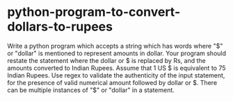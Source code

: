 # python-program-to-convert-dollars-to-rupees
Write a python program which accepts a string which has words where "$" or "dollar" is mentioned to represent amounts in dollar. Your program should restate the statement where the dollar or $ is replaced by Rs, and the amounts converted to Indian Rupees. Assume that 1 US $ is equivalent to 75 Indian Rupees. Use regex to validate the authenticity of the input statement, for the presence of valid numerical amount followed by dollar or $. There can be multiple instances of "$" or "dollar" in a statement.
